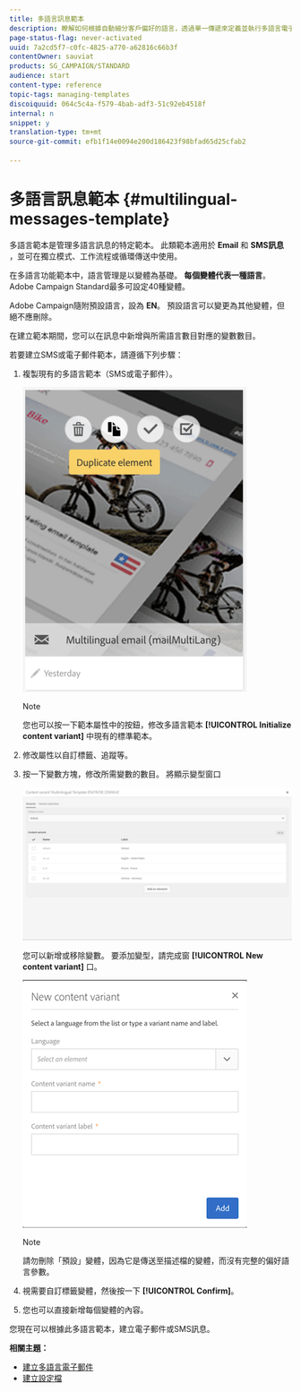 ```yaml
---
title: 多語言訊息範本
description: 瞭解如何根據自動細分客戶偏好的語言，透過單一傳遞來定義並執行多語言電子郵件／簡訊傳送。 報告每次傳送的效能，包括語言和個別層級。
page-status-flag: never-activated
uuid: 7a2cd5f7-c0fc-4825-a770-a62816c66b3f
contentOwner: sauviat
products: SG_CAMPAIGN/STANDARD
audience: start
content-type: reference
topic-tags: managing-templates
discoiquuid: 064c5c4a-f579-4bab-adf3-51c92eb4518f
internal: n
snippet: y
translation-type: tm+mt
source-git-commit: efb1f14e0094e200d186423f98bfad65d25cfab2

---
```



# 多語言訊息範本 {#multilingual-messages-template}

多語言範本是管理多語言訊息的特定範本。 此類範本適用於 **Email** 和 **SMS訊息** ，並可在獨立模式、工作流程或循環傳送中使用。

在多語言功能範本中，語言管理是以變體為基礎。 **每個變體代表一種語言**。 Adobe Campaign Standard最多可設定40種變體。

Adobe Campaign隨附預設語言，設為 **EN**。 預設語言可以變更為其他變體，但絕不應刪除。

在建立範本期間，您可以在訊息中新增與所需語言數目對應的變數數目。

若要建立SMS或電子郵件範本，請遵循下列步驟：

1. 複製現有的多語言範本（SMS或電子郵件）。

   ![](assets/multi_template_duplicate.png)

   >[!NOTE]
   >
   >您也可以按一下範本屬性中的按鈕，修改多語言範本 **[!UICONTROL Initialize content variant]** 中現有的標準範本。

1. 修改屬性以自訂標籤、追蹤等。
1. 按一下變數方塊，修改所需變數的數目。 將顯示變型窗口

   ![](assets/multi_template_variants.png)

   您可以新增或移除變數。 要添加變型，請完成窗 **[!UICONTROL New content variant]** 口。

   ![](assets/multi_template_newvariant.png)

   >[!NOTE]
   >
   >請勿刪除「預設」變體，因為它是傳送至描述檔的變體，而沒有完整的偏好語言參數。

1. 視需要自訂標籤變體，然後按一下 **[!UICONTROL Confirm]**。
1. 您也可以直接新增每個變體的內容。

您現在可以根據此多語言範本，建立電子郵件或SMS訊息。

**相關主題：**

* [建立多語言電子郵件](../../channels/using/creating-a-multilingual-email.md)
* [建立設定檔](../../audiences/using/creating-profiles.md)
